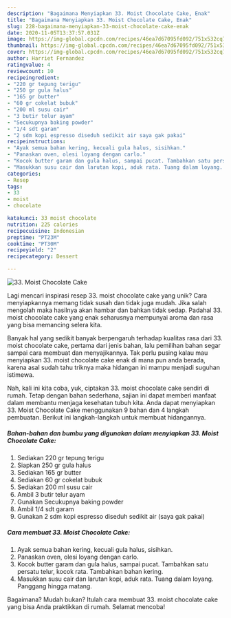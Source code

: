 ```yaml
---
description: "Bagaimana Menyiapkan 33. Moist Chocolate Cake, Enak"
title: "Bagaimana Menyiapkan 33. Moist Chocolate Cake, Enak"
slug: 228-bagaimana-menyiapkan-33-moist-chocolate-cake-enak
date: 2020-11-05T13:37:57.031Z
image: https://img-global.cpcdn.com/recipes/46ea7d67095fd092/751x532cq70/33-moist-chocolate-cake-foto-resep-utama.jpg
thumbnail: https://img-global.cpcdn.com/recipes/46ea7d67095fd092/751x532cq70/33-moist-chocolate-cake-foto-resep-utama.jpg
cover: https://img-global.cpcdn.com/recipes/46ea7d67095fd092/751x532cq70/33-moist-chocolate-cake-foto-resep-utama.jpg
author: Harriet Fernandez
ratingvalue: 4
reviewcount: 10
recipeingredient:
- "220 gr tepung terigu"
- "250 gr gula halus"
- "165 gr butter"
- "60 gr cokelat bubuk"
- "200 ml susu cair"
- "3 butir telur ayam"
- "Secukupnya baking powder"
- "1/4 sdt garam"
- "2 sdm kopi espresso diseduh sedikit air saya gak pakai"
recipeinstructions:
- "Ayak semua bahan kering, kecuali gula halus, sisihkan."
- "Panaskan oven, olesi loyang dengan carlo."
- "Kocok butter garam dan gula halus, sampai pucat. Tambahkan satu persatu telur, kocok rata. Tambahkan bahan kering."
- "Masukkan susu cair dan larutan kopi, aduk rata. Tuang dalam loyang. Panggang hingga matang."
categories:
- Resep
tags:
- 33
- moist
- chocolate

katakunci: 33 moist chocolate 
nutrition: 225 calories
recipecuisine: Indonesian
preptime: "PT23M"
cooktime: "PT30M"
recipeyield: "2"
recipecategory: Dessert

---
```



![33. Moist Chocolate Cake](https://img-global.cpcdn.com/recipes/46ea7d67095fd092/751x532cq70/33-moist-chocolate-cake-foto-resep-utama.jpg)

Lagi mencari inspirasi resep 33. moist chocolate cake yang unik? Cara menyiapkannya memang tidak susah dan tidak juga mudah. Jika salah mengolah maka hasilnya akan hambar dan bahkan tidak sedap. Padahal 33. moist chocolate cake yang enak seharusnya mempunyai aroma dan rasa yang bisa memancing selera kita.



Banyak hal yang sedikit banyak berpengaruh terhadap kualitas rasa dari 33. moist chocolate cake, pertama dari jenis bahan, lalu pemilihan bahan segar sampai cara membuat dan menyajikannya. Tak perlu pusing kalau mau menyiapkan 33. moist chocolate cake enak di mana pun anda berada, karena asal sudah tahu triknya maka hidangan ini mampu menjadi suguhan istimewa.


Nah, kali ini kita coba, yuk, ciptakan 33. moist chocolate cake sendiri di rumah. Tetap dengan bahan sederhana, sajian ini dapat memberi manfaat dalam membantu menjaga kesehatan tubuh kita. Anda dapat menyiapkan 33. Moist Chocolate Cake menggunakan 9 bahan dan 4 langkah pembuatan. Berikut ini langkah-langkah untuk membuat hidangannya.

<!--inarticleads1-->

##### Bahan-bahan dan bumbu yang digunakan dalam menyiapkan 33. Moist Chocolate Cake:

1. Sediakan 220 gr tepung terigu
1. Siapkan 250 gr gula halus
1. Sediakan 165 gr butter
1. Sediakan 60 gr cokelat bubuk
1. Sediakan 200 ml susu cair
1. Ambil 3 butir telur ayam
1. Gunakan Secukupnya baking powder
1. Ambil 1/4 sdt garam
1. Gunakan 2 sdm kopi espresso diseduh sedikit air (saya gak pakai)




<!--inarticleads2-->

##### Cara membuat 33. Moist Chocolate Cake:

1. Ayak semua bahan kering, kecuali gula halus, sisihkan.
1. Panaskan oven, olesi loyang dengan carlo.
1. Kocok butter garam dan gula halus, sampai pucat. Tambahkan satu persatu telur, kocok rata. Tambahkan bahan kering.
1. Masukkan susu cair dan larutan kopi, aduk rata. Tuang dalam loyang. Panggang hingga matang.




Bagaimana? Mudah bukan? Itulah cara membuat 33. moist chocolate cake yang bisa Anda praktikkan di rumah. Selamat mencoba!
